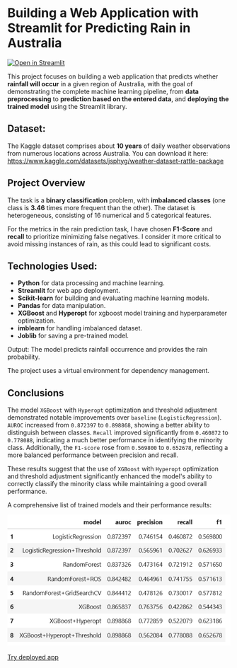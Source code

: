 # Building a Web Application with Streamlit for Predicting Rain in Australia

[![Open in Streamlit](https://static.streamlit.io/badges/streamlit_badge_black_white.svg)](https://australia-rain.streamlit.app/)

This project focuses on building a web application that predicts whether **rainfall will occur** in a given region of Australia, with the goal of demonstrating the complete machine learning pipeline, from **data preprocessing** to **prediction based on the entered data**, and **deploying the trained model** using the Streamlit library.

## Dataset:

The Kaggle dataset comprises about **10 years** of daily weather observations from numerous locations across Australia. 
You can download it here: https://www.kaggle.com/datasets/jsphyg/weather-dataset-rattle-package

## Project Overview

The task is a **binary classification** problem, with **imbalanced classes** (one class is **3.46** times more frequent than the other). The dataset is heterogeneous, consisting of 16 numerical and 5 categorical features.

For the metrics in the rain prediction task, I have chosen **F1-Score** and **recall** to prioritize minimizing false negatives. I consider it more critical to avoid missing instances of rain, as this could lead to significant costs.

## Technologies Used:

   - **Python** for data processing and machine learning.
   - **Streamlit** for web app deployment.
   - **Scikit-learn** for building and evaluating machine learning models.
   - **Pandas** for data manipulation.
   - **XGBoost** and **Hyperopt** for xgboost model training and hyperparameter optimization.
   - **imblearn** for handling imbalanced dataset.
   - **Joblib** for saving a pre-trained model.
   
  Output: The model predicts rainfall occurrence and provides the rain probability.
  
  The project uses a virtual environment for dependency management.

## Conclusions

The model `XGBoost` with `Hyperopt` optimization and threshold adjustment demonstrated notable improvements over `baseline` (`LogisticRegression`). `AUROC` increased from `0.872397` to `0.898868`, showing a better ability to distinguish between classes. `Recall` improved significantly from `0.460872` to `0.778088`, indicating a much better performance in identifying the minority class. Additionally, the `F1-score` rose from `0.569800` to `0.652678`, reflecting a more balanced performance between precision and recall. 

These results suggest that the use of `XGBoost` with `Hyperopt` optimization and threshold adjustment significantly enhanced the model's ability to correctly classify the minority class while maintaining a good overall performance.

A comprehensive list of trained models and their performance results:

![Trained models](https://github.com/roldugina/streamlit_australia_rain/blob/2eea747444d83d9e6d4571351aa7bd22d9070c12/images/Screenshot%202025-01-28%20012030.png)

  [Try deployed app](https://australia-rain.streamlit.app/)
